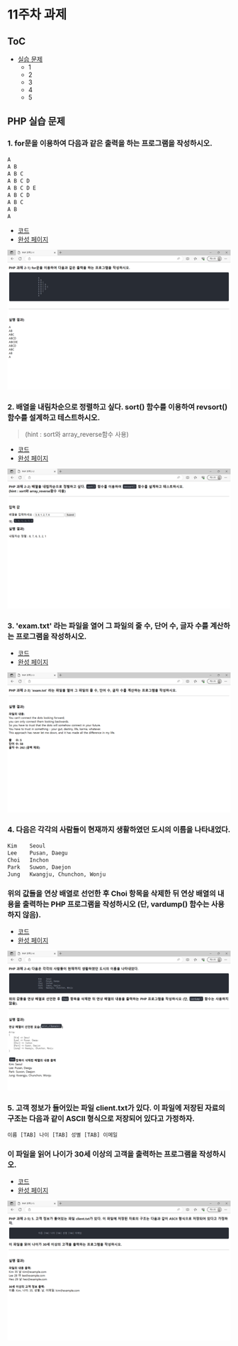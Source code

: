 # 11주차 과제
## ToC
* [실습 문제](#php-실습-문제)
    * 1
    * 2
    * 3
    * 4
    * 5


## PHP 실습 문제
### 1. for문을 이용하여 다음과 같은 출력을 하는 프로그램을 작성하시오.  
```
A  
A B  
A B C  
A B C D  
A B C D E   
A B C D  
A B C  
A B  
A 
``` 
* [코드](./hw2-1/hw2-1.php)
* [완성 페이지](https://web23php.seoftbh.repl.co/hw2/hw2-1/hw2-1.php)

![1번 Screenshot](./md/2-1.png)


### 2. 배열을 내림차순으로 정렬하고 싶다. sort() 함수를 이용하여 revsort() 함수를 설계하고 테스트하시오.  
> (hint : sort와 array_reverse함수 사용)  
* [코드](./hw2-2/hw2-2.php)
* [완성 페이지](https://web23php.seoftbh.repl.co/hw2/hw2-2/hw2-2.php)

![2번 Screenshot](./md/2-2.png)


### 3. 'exam.txt' 라는 파일을 열어 그 파일의 줄 수, 단어 수, 글자 수를 계산하는 프로그램을 작성하시오.  
* [코드](./hw2-3/hw2-3.php)
* [완성 페이지](https://web23php.seoftbh.repl.co/hw2/hw2-3/hw2-3.php)

![3번 Screenshot](./md/2-3.png)


### 4. 다음은 각각의 사람들이 현재까지 생활하였던 도시의 이름을 나타내었다.  
```
Kim    Seoul  
Lee    Pusan, Daegu  
Choi   Inchon  
Park   Suwon, Daejon  
Jung   Kwangju, Chunchon, Wonju  
```
### 위의 값들을 연상 배열로 선언한 후 Choi 항목을 삭제한 뒤 연상 배열의 내용을 출력하는 PHP 프로그램을 작성하시오 (단, vardump() 함수는 사용하지 않음).  
* [코드](./hw2-4/hw2-4.php)
* [완성 페이지](https://web23php.seoftbh.repl.co/hw2/hw2-4/hw2-4.php)

![4번 Screenshot](./md/2-4.png)


### 5. 고객 정보가 들어있는 파일 client.txt가 있다. 이 파일에 저장된 자료의 구조는 다음과 같이 ASCII 형식으로 저장되어 있다고 가정하자.  
```
이름 [TAB] 나이 [TAB] 성별 [TAB] 이메일
```
### 이 파일을 읽어 나이가 30세 이상의 고객을 출력하는 프로그램을 작성하시오.
* [코드](./hw2-5/hw2-5.php)
* [완성 페이지](https://web23php.seoftbh.repl.co/hw2/hw2-5/hw2-5.php)

![5번 Screenshot](./md/2-5.png)
